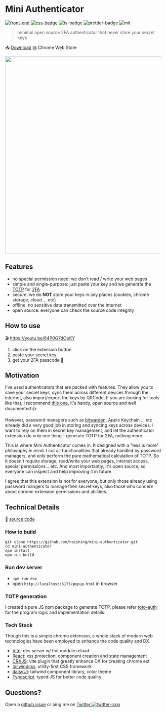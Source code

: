 # Mini Authenticator

[![front-end]][react] [![css-badge]][tailwindcss] ![ts-badge] ![prettier-badge] ![mit]

> minimal open source 2FA authenticator that never store your secret keys

📥 [Download] @ Chrome Web Store

<p><img src="https://i.imgur.com/62cgIKe.png" width="640" /></p>

[download]: https://bit.ly/3yDVq1N
[ts-badge]: https://img.shields.io/badge/%3C%2F%3E-TypeScript-blue
[front-end]: https://img.shields.io/badge/front--end-React-blue
[css-badge]: https://img.shields.io/badge/css-tailwind-blue
[mit]: https://img.shields.io/github/license/hoishing/mini-authenicator
[prettier-badge]: https://bit.ly/3YfuaRX

## Features

- no special permission need: we don't read / write your web pages
- simple and single-purpose: just paste your key and we generate the [TOTP](https://en.wikipedia.org/wiki/Time-based_one-time_password) for [2FA](https://en.wikipedia.org/wiki/Multi-factor_authentication)
- secure: we do **NOT** store your keys in any places (cookies, chrome storage, cloud ... etc)
- offline: no sensitive data transmitted over the internet
- open source: everyone can check the source code integrity

## How to use

🎬 https://youtu.be/64P0G7dOpKY

1. click on the extension button
2. paste your secret key
3. get your 2FA passcode 🎉

## Motivation

I've used authenticators that are packed with features. They allow you to save your secret keys, sync them across different devices through the internet, also import/export the keys by QRCode. If you are looking for tools like that, I recommend [this one](https://authenticator.cc/), it's handy, open source and well documented 👍

However, password managers such as [bitwarden](https://bitwarden.com), Apple Keychain ... etc already did a very good job in storing and syncing keys across devices. I want to rely on them in secret key management, and let the authenticator extension do only one thing - generate TOTP for 2FA, nothing more.

This is where Mini Authenticator comes in. It designed with a "less is more" philosophy in mind. I cut all functionalities that already handled by password managers, and only perform the pure mathematical calculation of TOTP. So it doesn't require storage, read/write your web pages, internet access, special permissions... etc. And most importantly, it's open source, so everyone can inspect and help improving it in future.

I agree that this extension is not for everyone, but only those already using password mangers to manage their secret keys, also those who concern about chrome extension permissions and abilities.

## Technical Details

🔗 [source code](https://github.com/hoishing/mini-authenticator)

### How to build

```shell
git clone https://github.com/hoishing/mini-authenticator.git
cd mini-authenticator
npm install
npm run build
```

### Run dev server

- `npm run dev`
- open `http://localhost:5173/popup.html` in browser

### TOTP generation

I created a pure JS npm package to generate TOTP, please refer [toto-auth](https://github.com/hoishing/totp-auth) for the program logic and implementation details.

### Tech Stack

Though this is a simple chrome extension, a whole stack of modern web technologies have been employed to enhance the code quality and DX.

- [Vite](https://vitejs.dev): dev server w/ hot module reload
- [React]: xss protection, component creation and state management
- [CRXJS](https://crxjs.dev/vite-plugin): vite plugin that greatly enhance DX for creating chrome ext
- [tailwindcss]: utility-first CSS framework
- [daisyUI](https://daisyui.com): tailwind component library, color theme
- [Typescript](https://www.typescriptlang.org/): typed JS for better code quality

[react]: https://reactjs.org
[tailwindcss]: https://tailwindcss.com

## Questions?

Open a [github issue] or ping me on [Twitter ![twitter-icon]][Twitter]

[github issue]: https://github.com/hoishing/mini-authenticator/issues
[Twitter]: https://twitter.com/intent/tweet?text=https://github.com/hoishing/mini-authenticator/%20%0D@hoishing
[twitter-icon]: https://api.iconify.design/logos/twitter.svg?width=20
